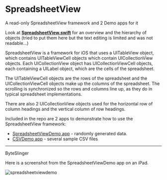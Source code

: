 # SpreadsheetView
A read-only SpreadsheetView framework and 2 Demo apps for it

Look at **[SpreadsheetView.swift](./SpreadsheetView/SpreadsheetView.swift)** for an overview and the hierarchy of objects (tried to put them here but the text editing is limited and was not readable...)

SpreadsheetView is a framework for iOS that uses a UITableView object, which contains UITableViewCell objects which contain UICollectionView objects.  Each UICollectionView object has UICollectionViewCell objects, each containing a UILabel object, which are the cells of the spreadsheet.

The UITableViewCell objects are the rows of the spreadsheet and the UICollectionViewCell objects make up the columns of the spreadsheet.  The scrolling is synchronized so the rows and columns line up, as they do in typical spreadsheet implementations.

There are also 2 UICollectionView objects used for the horizontal row of column headings and the vertical column of row headings.

Included in the repo are 2 apps to demonstrate how to use the SpreadsheetView framework:

  * [SpreadsheetViewDemo app](./SpreadsheetViewDemo) - randomly generated data.
  * [CSVDemo app](./CSVDemo) - several sample CSV files

-----
ByteSlinger

Here is a screenshot from the SpreadsheetViewDemo app on an iPad.

![spreadsheetviewdemo](https://user-images.githubusercontent.com/2251646/32409648-dfad554c-c16c-11e7-80fa-f763b4663cc0.png)
